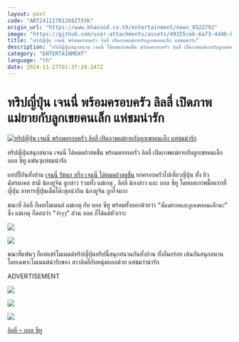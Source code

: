 ```yaml
---
layout: post
code: "ART24112701268ZTXYK"
origin_url: "https://www.khaosod.co.th/entertainment/news_9522791"
image: "https://github.com/user-attachments/assets/49155ceb-6a73-4d4b-bf6b-282c8b044f3d"
title: "ทริปญี่ปุ่น เจนนี่ พร้อมครอบครัว ลิลลี่ เปิดภาพแม่ยายกับลูกเขยคนเล็ก แห่ชมน่ารัก"
description: "ทริปญี่ปุ่นสนุกสนาน เจนนี่ ได้หมดถ้าสดชื่น พร้อมครอบครัว ลิลลี่ เปิดภาพแม่ยายกับลูกเขยคนเล็ก บอล ซีทู แฟนๆแห่ชมน่ารัก แฮปปี้กันทั้งบ้าน เจนนี่ รัชนก หรือ"
category: "ENTERTAINMENT"
language: "th"
date: 2024-11-27T01:37:24.247Z
---
```


# ทริปญี่ปุ่น เจนนี่ พร้อมครอบครัว ลิลลี่ เปิดภาพแม่ยายกับลูกเขยคนเล็ก แห่ชมน่ารัก

[![ทริปญี่ปุ่น เจนนี่ พร้อมครอบครัว ลิลลี่ เปิดภาพแม่ยายกับลูกเขยคนเล็ก แห่ชมน่ารัก](https://www.khaosod.co.th/wpapp/uploads/2024/11/jpjanlilly2711679998.jpg "ทริปญี่ปุ่น เจนนี่ พร้อมครอบครัว ลิลลี่ เปิดภาพแม่ยายกับลูกเขยคนเล็ก แห่ชมน่ารัก")](https://www.khaosod.co.th/wpapp/uploads/2024/11/jpjanlilly2711679998.jpg)

ทริปญี่ปุ่นสนุกสนาน เจนนี่ ได้หมดถ้าสดชื่น พร้อมครอบครัว ลิลลี่ เปิดภาพแม่ยายกับลูกเขยคนเล็ก บอล ซีทู แฟนๆแห่ชมน่ารัก

แฮปปี้กันทั้งบ้าน [เจนนี่ รัชนก หรือ เจนนี่ ได้หมดถ้าสดชื่น](https://www.instagram.com/p/DC1Oo_Ly6xj/?img_index=1) ยกครอบครัวไปเที่ยวญี่ปุ่น ทั้ง ยิว ฉัตรมงคล สามี น้องยูจิน ลูกสาว รวมทั้ง แม่เกตุ , ลิลลี่ น้องสาว และ บอล ซีทู โดยเผยภาพมื้อแรกที่ญี่ปุ่น อาหารญี่ปุ่นเต็มโต๊ะสุดน่ากิน น้องยูจิน ถูกใจมาก

ขณะที่ ลิลลี่ ก็เผยโมเมนต์ แม่เกตุ กับ บอล ซีทู พร้อมทั้งบอกด้วยว่า _“นี่แม่ยายและลูกเขยคนเล็กนะ”_ ซึ่ง แม่เกตุ ก็ตอบว่า _“จ้าๆๆ”_ ส่วน บอล ก็ได้แต่หัวเราะ

[![](https://www.khaosod.co.th/wpapp/uploads/2024/11/jpjanlilly2711671.jpg)](https://www.khaosod.co.th/wpapp/uploads/2024/11/jpjanlilly2711671.jpg)

[![](https://www.khaosod.co.th/wpapp/uploads/2024/11/jpjanlilly2711672.jpg)](https://www.khaosod.co.th/wpapp/uploads/2024/11/jpjanlilly2711672.jpg)

ขณะที่แฟนๆ ก็แห่แชร์โมเมนต์ทริปญี่ปุ่นทริปนี้สนุกสนานกันทั้งบ้าน ทั้งอิ่มอร่อย เต้นกันสนุกสนาน โดยเฉพาะโมเมนต์น่ารักของ สาวลิลลี่กับหนุ่มบอลด้วย แห่ชมว่าน่ารัก

ADVERTISEMENT

[![](https://www.khaosod.co.th/wpapp/uploads/2024/11/jpjanlilly2711673.jpg)](https://www.khaosod.co.th/wpapp/uploads/2024/11/jpjanlilly2711673.jpg)

[![](https://www.khaosod.co.th/wpapp/uploads/2024/11/jpjanlilly2711675.jpg)](https://www.khaosod.co.th/wpapp/uploads/2024/11/jpjanlilly2711675.jpg)

[![](https://www.khaosod.co.th/wpapp/uploads/2024/11/jpjanlilly2711674.jpg)](https://www.khaosod.co.th/wpapp/uploads/2024/11/jpjanlilly2711674.jpg)

[ลิลลี่ – บอล ซีทู](https://www.tiktok.com/search?q=%E0%B8%A5%E0%B8%B4%E0%B8%A5%E0%B8%A5%E0%B8%B5%E0%B9%88%20%E0%B8%9A%E0%B8%AD%E0%B8%A5%20%E0%B8%8B%E0%B8%B5%E0%B8%97%E0%B8%B9&t=1732670918877)